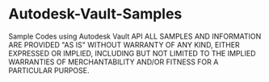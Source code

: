 # Autodesk-Vault-Samples
Sample Codes using Autodesk Vault API
ALL SAMPLES AND INFORMATION ARE PROVIDED "AS IS" WITHOUT WARRANTY OF ANY
KIND, EITHER EXPRESSED OR IMPLIED, INCLUDING BUT NOT LIMITED TO THE
IMPLIED WARRANTIES OF MERCHANTABILITY AND/OR FITNESS FOR A
PARTICULAR PURPOSE.
